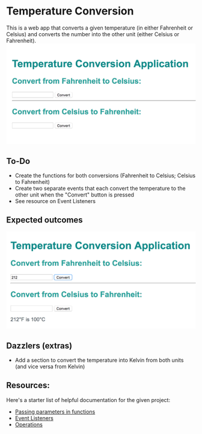 # Temperature Conversion
This is a web app that converts a given temperature (in either Fahrenheit or Celsius) and converts the number into the other unit (either Celsius or Fahrenheit).
![preview-temp](images/preview1.png)

## To-Do
* Create the functions for both conversions (Fahrenheit to Celsius; Celsius to Fahrenheit)
* Create two separate events that each convert the temperature to the other unit when the "Convert" button is pressed
 * See resource on Event Listeners

## Expected outcomes
![answer-temp](images/preview2.png)

## Dazzlers (extras)
* Add a section to convert the temperature into Kelvin from both units (and vice versa from Kelvin)

## Resources:
Here's a starter list of helpful documentation for the given project:
* [Passing parameters in functions](https://developer.mozilla.org/en-US/docs/Web/JavaScript/Guide/Functions)
* [Event Listeners](https://developer.mozilla.org/en-US/docs/Web/API/EventTarget/addEventListener)
* [Operations](https://developer.mozilla.org/en-US/docs/Web/JavaScript/Reference/Operators/Arithmetic_Operators)
